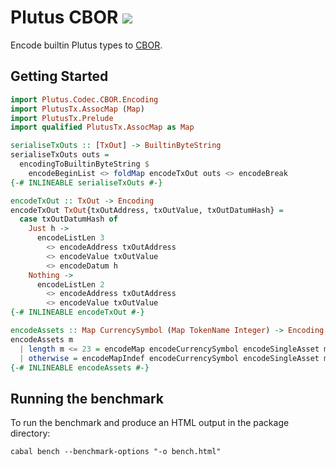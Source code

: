 # Plutus CBOR [![](https://img.shields.io/badge/haddock-1.0.0-blue?style=for-the-badge&logo=haskell)](https://input-output-hk.github.io/hydra-poc/head-protocol/haddock/plutus-cbor/Plutus-Codec-CBOR-Encoding.html)

Encode builtin Plutus types to [CBOR](https://cbor.io/).

## Getting Started

```hs
import Plutus.Codec.CBOR.Encoding
import PlutusTx.AssocMap (Map)
import PlutusTx.Prelude
import qualified PlutusTx.AssocMap as Map

serialiseTxOuts :: [TxOut] -> BuiltinByteString
serialiseTxOuts outs =
  encodingToBuiltinByteString $
    encodeBeginList <> foldMap encodeTxOut outs <> encodeBreak
{-# INLINEABLE serialiseTxOuts #-}

encodeTxOut :: TxOut -> Encoding
encodeTxOut TxOut{txOutAddress, txOutValue, txOutDatumHash} =
  case txOutDatumHash of
    Just h ->
      encodeListLen 3
        <> encodeAddress txOutAddress
        <> encodeValue txOutValue
        <> encodeDatum h
    Nothing ->
      encodeListLen 2
        <> encodeAddress txOutAddress
        <> encodeValue txOutValue
{-# INLINEABLE encodeTxOut #-}

encodeAssets :: Map CurrencySymbol (Map TokenName Integer) -> Encoding
encodeAssets m
  | length m <= 23 = encodeMap encodeCurrencySymbol encodeSingleAsset m
  | otherwise = encodeMapIndef encodeCurrencySymbol encodeSingleAsset m
{-# INLINEABLE encodeAssets #-}
```

## Running the benchmark

To run the benchmark and produce an HTML output in the package directory:
```
cabal bench --benchmark-options "-o bench.html"
```
